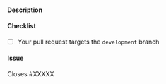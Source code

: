 #### Description

<!-- Describe your changes -->

#### Checklist

- [ ] Your pull request targets the `development` branch

#### Issue

<!-- replace XXXXX with an issue no -->

Closes #XXXXX
